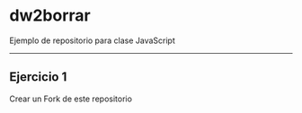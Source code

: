 # dw2borrar

Ejemplo de repositorio para clase JavaScript

---

## Ejercicio 1

Crear un Fork de este repositorio